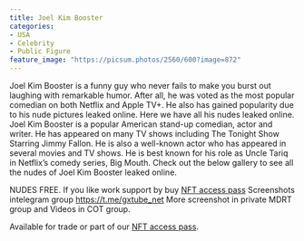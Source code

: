 ```yaml
---
title: Joel Kim Booster
categories:
- USA
- Celebrity
- Public Figure
feature_image: "https://picsum.photos/2560/600?image=872"
---
```


Joel Kim Booster is a funny guy who never fails to make you burst out laughing with remarkable humor. After all, he was voted as the most popular comedian on both Netflix and Apple TV+. He also has gained popularity due to his nude pictures leaked online. Here we have all his nudes leaked online. Joel Kim Booster is a popular American stand-up comedian, actor and writer. He has appeared on many TV shows including The Tonight Show Starring Jimmy Fallon. He is also a well-known actor who has appeared in several movies and TV shows. He is best known for his role as Uncle Tariq in Netflix’s comedy series, Big Mouth. Check out the below gallery to see all the nudes of Joel Kim Booster leaked online.

<!-- more -->

NUDES FREE. If you like work support by buy [NFT access pass](https://opensea.io/collection/thevinylshacktastycollection?search%5BsortAscending%5D=true&search%5BsortBy%5D=PRICE&search%5Btoggles%5D%5B0%5D=BUY_NOW)
Screenshots intelegram group https://t.me/gxtube_net More screenshot in private MDRT group and Videos in COT group.

Available for trade or part of our [NFT access pass](https://opensea.io/collection/thevinylshacktastycollection?search%5BsortAscending%5D=true&search%5BsortBy%5D=PRICE&search%5Btoggles%5D%5B0%5D=BUY_NOW). 

